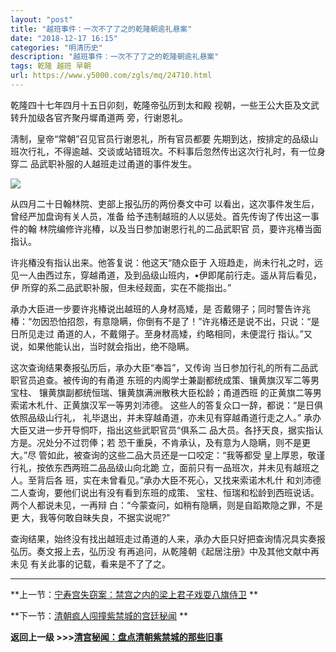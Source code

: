 ```yaml
---
layout: "post"
title: "越班事件：一次不了了之的乾隆朝逾礼悬案"
date: "2018-12-17 16:15"
categories: "明清历史"
description: "越班事件：一次不了了之的乾隆朝逾礼悬案"
tags: 乾隆 越班 早朝
url: https://www.y5000.com/zgls/mq/24710.html
---
```






乾隆四十七年四月十五日卯刻，乾隆帝弘历到太和殿 视朝，一些王公大臣及文武转升加级各官齐聚丹墀甬道两 旁，行谢恩礼。

淸制，皇帝“常朝”召见官员行谢恩礼，所有官员都要 先期到达，按排定的品级山班次行礼，不得逾越、交谈或站错班次。不料事后忽然传出这次行礼时，有一位身穿二
品武职补服的人越班走过甬道的事件发生。

![](https://img.y5000.com/uploads/allimg/170807/12-1FPG0454RB.jpg)

从四月二十日翰林院、吏部上报弘历的两份奏文中可 以看出，这次事件发生后，曾经严加盘询有关人员，准备 给予违制越班的人以惩处。首先传询了传出这一事件的翰
林院编修许兆椿，以及当日参加谢恩行礼的二品武职官 员，要许兆椿当面指认。

许兆椿没有指认出来。他答复说：他这天“随众臣于 入班趋走，尚未行礼之时，远见一人由西过东，穿越甬道，及到品级山班内，•伊即尾前行走。遥从背后看见，伊
所穿的系二品武职补服，但未经觌面，实在不能指出。”

承办大臣进一步要许兆椿说出越班的人身材高矮，是 否戴翎子；同时警告许兆椿：“勿因恐怕招怨，有意隐瞒，你倒有不是了！”许兆椿还是说不出，只说：“是日所见走过
甬道的人，不戴翎子。至身材高矮，约略相同，未便混行 指认。”又说，如果他能认出，当时就会指出，绝不隐瞒。

这次查询结果奏报弘历后，承办大臣“奉旨”，又传询 当日参加行礼的所有二品武职官员追查。被传询的有甬道 东班的内阁学士兼副都统成策、镶黄旗汉军二等男宝柱、
镶黄旗副都统恒瑞、镶黄旗满洲散秩大臣松龄；甬道西班 的正黄旗二等男索诺木札什、正黄旗汉军一等男刘沛德。 这些人的答复众口一辞，都说：“是日俱依照品级山行礼，
礼毕退出，并未穿越甬道，亦未见有穿越甬道行走之人。” 承办大臣又进一步开导恫吓，指出这些武职官员“俱系二 品大员。各抒天良，据实指认方是。况处分不过罚俸；若
恐干重戾，不肯承认，及有意为人隐瞒，则不是更大。”尽 管如此，被查询的这些二品大员还是一口咬定：“我等都受 皇上厚恩，敬谨行礼，按依东西两班二品品级山向北跪
立，面前只有一品班次，并未见有越班之人。至背后各 班，实在未曾看见。”承办大臣不死心，又找来索诺木札什 和刘沛德二人查询，要他们说出有没有看到东班的成策、
宝柱、恒瑞和松龄到西班说话。两个人都说未见，一再辩 白：“今蒙查问，如稍有隐瞒，则是自蹈欺隐之罪，不是更 大，我等何敢自昧失良，不据实说呢?”

查询结果，始终没有找出越班走过甬道的人来，承办大臣只好把查询情况具实奏报弘历。奏文报上去，弘历没 有再追问，从乾隆朝《起居注册》中及其他文献中再未见
有关此事的记载，看来是不了了之。

* * *

**上一节：[宁寿宫失窃案：禁宫之内的梁上君子戏耍八旗侍卫](https://www.y5000.com/zgls/mq/24709.html) **

**下一节：[清朝疯人闯撞紫禁城的宫廷秘闻](https://www.y5000.com/zgls/mq/24712.html) **

**返回上一级 >>>[清宫秘闻：盘点清朝紫禁城的那些旧事](https://www.y5000.com/yszt/24720.html)**
